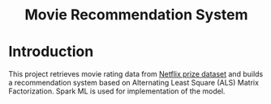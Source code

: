 <h1 align="center"> Movie Recommendation System </h1>

# Introduction
This project retrieves movie rating data from [Netflix prize dataset](https://www.kaggle.com/datasets/netflix-inc/netflix-prize-data) and builds a recommendation system based on Alternating Least Square (ALS) Matrix Factorization. Spark ML is used for implementation of the model.